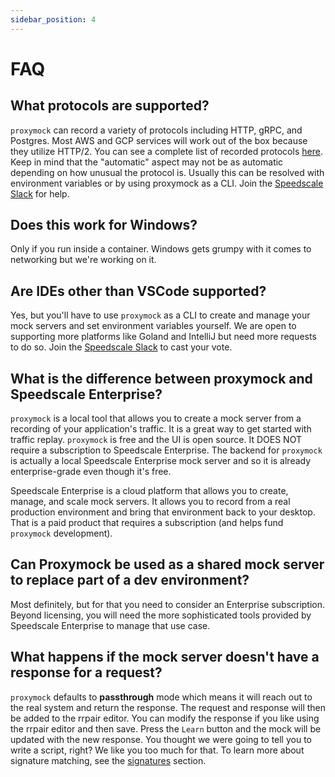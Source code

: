 ```yaml
---
sidebar_position: 4
---
```


# FAQ

## What protocols are supported?

`proxymock` can record a variety of protocols including HTTP, gRPC, and Postgres. Most AWS and GCP services will work out of the box because they utilize HTTP/2. You can see a complete list of recorded protocols [here](../../reference/technology-support.md). Keep in mind that the "automatic" aspect may not be as automatic depending on how unusual the protocol is. Usually this can be resolved with environment variables or by using proxymock as a CLI. Join the [Speedscale Slack](https://slack.speedscale.com) for help.

## Does this work for Windows?

Only if you run inside a container. Windows gets grumpy with it comes to networking but we're working on it.

## Are IDEs other than VSCode supported?

Yes, but you'll have to use `proxymock` as a CLI to create and manage your mock servers and set environment variables yourself. We are open to supporting more platforms like Goland and IntelliJ but need more requests to do so.  Join the [Speedscale Slack](https://slack.speedscale.com) to cast your vote.

## What is the difference between proxymock and Speedscale Enterprise?

`proxymock` is a local tool that allows you to create a mock server from a recording of your application's traffic. It is a great way to get started with traffic replay. `proxymock` is free and the UI is open source. It DOES NOT require a subscription to Speedscale Enterprise. The backend for `proxymock` is actually a local Speedscale Enterprise mock server and so it is already enterprise-grade even though it's free.

Speedscale Enterprise is a cloud platform that allows you to create, manage, and scale mock servers. It allows you to record from a real production environment and bring that environment back to your desktop. That is a paid product that requires a subscription (and helps fund `proxymock` development).

## Can Proxymock be used as a shared mock server to replace part of a dev environment?

Most definitely, but for that you need to consider an Enterprise subscription. Beyond licensing, you will need the more sophisticated tools provided by Speedscale Enterprise to manage that use case.

## What happens if the mock server doesn't have a response for a request?

`proxymock` defaults to **passthrough** mode which means it will reach out to the real system and return the response. The request and response will then be added to the rrpair editor. You can modify the response if you like using the rrpair editor and then save. Press the `Learn` button and the mock will be updated with the new response. You thought we were going to tell you to write a script, right? We like you too much for that. To learn more about signature matching, see the [signatures](../reference/signature.md) section.

